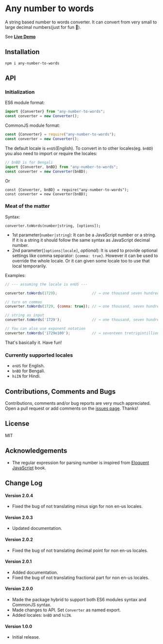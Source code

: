 # Any number to words
A string based number to words converter. It can convert from very small to large decimal numbers(just for fun 🌈).

See **[Live Demo](https://any-number-to-words.netlify.app/)**

## Installation
```
npm i any-number-to-words
```

## API
### Initialization
ES6 module format:
```javascript
import {Converter} from "any-number-to-words";
const converter = new Converter();
```

CommonJS module format:
```javascript
const {Converter} = require("any-number-to-words");
const converter = new Converter();
```

The default locale is `enUS`(English). To convert in to other locales(eg. `bnBD`) you also need to import or require the locales:
```javascript
// bnBD is for Bengali
import {Converter, bnBD} from "any-number-to-words";
const converter = new Converter(bnBD);
```

Or

```
const {Converter, bnBD} = require("any-number-to-words");
const converter = new Converter(bnBD);
```

### Meat of the matter
Syntax:
```
converter.toWords(number|string, [options]);
``` 
* 1st parameter(`number|string`): It can be a JavaScript number or a string. If it is a string it should follow the same syntax as JavaScript decimal number.
* 2nd parameter(`[options|locale]`, *optional*): It is used to provide optional settings like comma separator: `{comma: true}`. However it can be used to override the whole locale. Or it can given some locale too to use that local temporarily.


Examples:
```javascript
// --- assuming the locale is enUS ---

converter.toWords(1729);                // → one thousand seven hundred twenty-nine 

// turn on commas
converter.toWords(1729, {comma: true}); // → one thousand, seven hundred twenty-nine

// string as input
converter.toWords('1729');              // → one thousand, seven hundred twenty-nine

// You can also use exponent notation
converter.toWords('1729e100');          // → seventeen tretrigintillion twenty-nine googol
```

That's basically it. Have fun!

### Currently supported locales
* `enUS` for English.
* `bnBD` for Bengali.
* `hiIN` for Hindi.

## Contributions, Comments and Bugs
Contributions, comments and/or bug reports are very much appreciated. Open a pull request or add comments on the [issues page](https://github.com/ashutoshbw314/any-number-to-words/issues). Thanks!

## License
MIT

## Acknowledgements
* The regular expression for parsing number is inspired from [Eloquent JavaScript](https://eloquentjavascript.net/code/#9.3) book.

## Change Log
#### Version 2.0.4
* Fixed the bug of not translating minus sign for non en-us locales. 

#### Version 2.0.3
* Updated documentation. 

#### Version 2.0.2
* Fixed the bug of not translating decimal point for non en-us locales.

#### Version 2.0.1
* Added documentation.
* Fixed the bug of not translating fractional part for non en-us locales.

#### Version 2.0.0
* Made the package hybrid to support both ES6 modules syntax and CommonJS syntax.
* Made changes to API. Set `Converter` as named export.
* Added locales: `bnBD` and `hiIN`.

#### Version 1.0.0
* Initial release.

